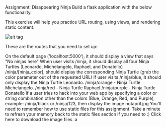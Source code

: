 Assignment: Disappearing Ninja
Build a flask application with the below functionality.

This exercise will help you practice URL routing, using views, and rendering static content.

![alt tag](https://user-images.githubusercontent.com/32435667/37859289-dea15728-2ee7-11e8-8499-7e97375c1c9f.png)

These are the routes that you need to set up:

On the default page ('localhost:5000'), it should display a view that says "No ninjas here"
When user visits /ninja, it should display all four Ninja Turtles (Leonardo, Michelangelo, Raphael, and Donatello)
/ninja/[ninja_color], should display the corresponding Ninja Turtle (grab the color parameter out of the requested URL)
If user visits /ninja/blue, it should only display the Ninja Turtle Leonardo.
/ninja/orange - Ninja Turtle Michelangelo.
/ninja/red - Ninja Turtle Raphael
/ninja/purple - Ninja Turtle Donatello
If a user tries to hack into your web app by specifying a color or string combination other than the colors (Blue, Orange, Red, and Purple), example: /ninja/black or /ninja/123, then display the image notapril.jpg
You'll need to remember how to use static files for this assignment. Take a minute to refresh your memory back to the static files section if you need to :)
Click here to download the image files.
a
